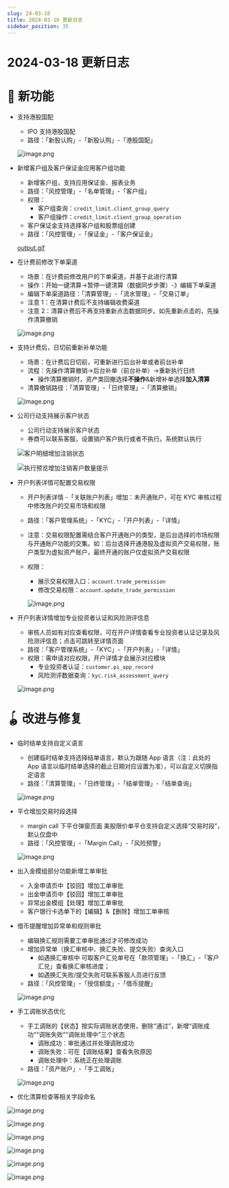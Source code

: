 ```yaml
---
slug: 24-03-18
title: 2024-03-18 更新日志
sidebar_position: 35
---
```



# 2024-03-18 更新日志


# 🎉 新功能

- 支持港股国配
    - IPO 支持港股国配
    - 路径：「新股认购」-「新股认购」-「港股国配」

    ![image.png](/assets/396937ad7a203d30c2f8dbe64a3b9a21.png)

- 新增客户组及客户保证金应用客户组功能
    - 新增客户组，支持应用保证金、报表业务
    - 路径：「风控管理」-「名单管理」-「客户组」
    - 权限：
        - 客户组查询：`credit_limit.client_group_query`
        - 客户组操作：`credit_limit.client_group_operation`
    - 客户保证金支持选择客户组和股票组创建
    - 路径：「风控管理」-「保证金」-「客户保证金」

    [output.gif](https://prod-files-secure.s3.us-west-2.amazonaws.com/1445bab0-c2cc-8114-afe4-000302ebb560/c99770d6-b573-447c-9412-12aa9aec7a87/output.gif?X-Amz-Algorithm=AWS4-HMAC-SHA256&X-Amz-Content-Sha256=UNSIGNED-PAYLOAD&X-Amz-Credential=ASIAZI2LB466W646RUHV%2F20250825%2Fus-west-2%2Fs3%2Faws4_request&X-Amz-Date=20250825T064312Z&X-Amz-Expires=3600&X-Amz-Security-Token=IQoJb3JpZ2luX2VjEP7%2F%2F%2F%2F%2F%2F%2F%2F%2F%2FwEaCXVzLXdlc3QtMiJGMEQCIBUvAvx5PZZMVzWh38elJtmlSoDHlTMsBilMEGyvYME7AiATypCynOtSyDTE8RvSRDNL3dOtg%2BznFX0SiDzaI0zVUCr%2FAwhXEAAaDDYzNzQyMzE4MzgwNSIMN%2F6L04YVVIaZKKkvKtwDHeJoQJsqLE2G5AbfhaFY7fN3Bl5iLSp883UOuYyzwLMc3C8%2Fy0M9d2yQcps8gAdjexAwgvp54ONqxxgZZ9d6vG7BkYnklQb3Hn1uXjJyMWeCwiQNmYtLul4vP%2BWgTWwvUVk6rUOqxQbxRK37fd0%2BXQyZG0YU9MMBlGXd9ShKl5YiMPBDdvLEmjkXyBRB8Bj%2BUga%2FDiwPG2cdo4MlVEzDa08fsFHC6oPh4xNReqm48IF7fbHhY3Fa3lVGMcl8LLf02cMi%2F4kW10b9c5PnWwM7WdJycemtAN8vBuU4VbxcPEn6RGbhkHa%2FxANaYduC8G4tCISjbTtBOOMW19BDZyz36lH919ssgS6tVG0H1sgUjnsk5cJ%2FP0FWFwTMyy4zqTygYbHYM6Kc69GPl8A%2FzoHrm%2BLi6q8CCfaYMNEnGnZIE6PhsVBG7JmoD%2FMWr9rgtauPHD6l4bt2LJC%2B1dFS6Y4aJg6yC%2FCNELi%2BMZwruPbV3XtXXMx6qqpkc4LLkmOpdfG8EU5T8BnTVjiGL3uyXsfiCiAJjAYkfPPdh9AiG9TLSMu%2FECyohz4g9Gcs6UOb0anDpPvl4%2FK6whaxLpFzb%2FJj5OGY725HpdK69IQLfCBi%2BtKZv6h7jl6MCLOVZoQwwPWvxQY6pgFoZMKyzM3dC8q3ja5K7uIrmLNvKmTA9ZwAPy0zRdUypvczSUZ4ycuA7rDpzs1XTIQR%2B%2FeYxVDHQHhUFDwEUSQMHog4uWsDzi8niypEr%2FrcgvfzWk8TuPby2eZxbsg328XU%2F4fsp9lUfHfYfsYiMHKwDzgZ%2F3PzCE6%2FwVcujW%2FAUpd7Dok4kCs01m%2Bp8V%2BbjGwMWcj2wNhQpAL8B4Frpdpi%2B6DpRoKO&X-Amz-Signature=60e1b611d5cfd48247e6eda1dc8da19f91497fed1e3772b54899e194d113b6e8&X-Amz-SignedHeaders=host&x-amz-checksum-mode=ENABLED&x-id=GetObject)

- 在计费前修改下单渠道
    - 场景：在计费前修改用户的下单渠道，并基于此进行清算
    - 操作：开始一键清算->暂停一键清算（数据同步步骤）-》编辑下单渠道
    - 编辑下单渠道路径：「清算管理」-「流水管理」-「交易订单」
    - 注意 1：在清算计费后不支持编辑收费渠道
    - 注意 2：清算计费后不再支持重新点击数据同步。如先重新点击的，先操作清算撤销

    ![image.png](/assets/f120a896fbaa20f8f1d15ea7aa4fc6c4.png)

- 支持计费后，日切前重新补单功能
    - 场景：在计费后日切前，可重新进行后台补单或者前台补单
    - 流程：先操作清算撤销->后台补单（前台补单）->重新执行日终
        - 操作清算撤销时，资产类回撤选择**不操作**&新增补单选择**加入清算**
    - 清算撤销路径：「清算管理」-「日终管理」-「清算撤销」

    ![image.png](/assets/b6c567fe140afa5ad0ca5c91e8ac38db.png)

- 公司行动支持展示客户状态
    - 公司行动支持展示客户状态
    - 券商可以联系客服，设置销户客户执行或者不执行。系统默认执行

    ![客户明细增加注销状态](/assets/1f2d2c9aae9ffc0366fdeea3961169b0.png)


    ![执行预览增加注销客户数量提示](/assets/12dba2c5207f28c7b3d779dcd131e58c.png)

- 开户列表详情可配置交易权限
    - 开户列表详情 -「关联账户列表」增加：未开通账户，可在 KYC 审核过程中修改账户的交易市场和权限
    - 路径：「客户管理系统」-「KYC」-「开户列表」-「详情」
    - 注意：交易权限配置需结合客户开通账户的类型，是后台选择的市场权限与开通账户功能的交集。如：后台选择开通港股及虚拟资产交易权限，账户类型为虚拟资产账户，最终开通的账户仅虚拟资产交易权限
    - 权限：
        - 展示交易权限入口：`account.trade_permission`
        - 修改交易权限：`account.update_trade_permission`

        ![image.png](/assets/fca953291e69a2307f71e9fa9a884ae2.png)

- 开户列表详情增加专业投资者认证和风险测评信息
    - 审核人员如有对应查看权限，可在开户详情查看专业投资者认证记录及风险测评信息；点击可跳转至详情页面
    - 路径：「客户管理系统」-「KYC」-「开户列表」-「详情」
    - 权限：需申请对应权限，开户详情才会展示对应模块
        - 专业投资者认证：`customer.pi_app_record`
        - 风险测评数据查询：`kyc.risk_assessment_query`

    ![image.png](/assets/9b846aa735712022371289a371e59bbe.png)


# 🪀 改进与修复

- 临时结单支持自定义语言
    - 创建临时结单支持选择结单语言，默认为跟随 App 语言（注：此处的 App 语言以临时结单选择的截止日期对应设置为准），可以自定义切换指定语言
    - 路径：「清算管理」-「日终管理」-「结单管理」-「结单查询」

    ![image.png](/assets/f3b21c75ff77b24419c7ba57ea8a55b0.png)

- 平仓增加交易时段选择
    - margin call 下平仓弹窗页面 美股限价单平仓支持自定义选择“交易时段”，默认仅盘中
    - 路径：「风控管理」-「Margin Call」-「风险预警」

    ![image.png](/assets/95306f3dd71e48fb0f15d324311cede5.png)

- 出入金模组部分功能新增工单审批
    - 入金申请页中【驳回】增加工单审批
    - 出金申请页中【驳回】增加工单审批
    - 异常出金模组【处理】增加工单审批
    - 客户银行卡选单下的【编辑】&【删除】增加工单审核
- 借币提醒增加异常单和规则审批
    - 编辑换汇规则需要工单审批通过才可修改成功
    - 增加异常单（换汇审核中、换汇失败、提交失败）查询入口
        - 如遇换汇审核中 可取客户汇兑单号在「款项管理」-「换汇」-「客户汇兑」查看换汇审核进度；
        - 如遇换汇失败/提交失败可联系客服人员进行反馈
    - 路径：「风控管理」-「授信额度」-「借币提醒」

    ![image.png](/assets/78b7a7d4ec75b41dcb012ff2e2e41634.png)

- 手工调账状态优化
    - 手工调账的【状态】按实际调账状态使用，删除“通过”，新增“调账成功”“调账失败”“调账处理中”三个状态
        - 调账成功：审批通过并处理调账成功
        - 调账失败：可在【调账结果】查看失败原因
        - 调账处理中：系统正在处理调账
    - 路径：「资产账户」-「手工调账」

    ![image.png](/assets/c579a1695de00f6e7ba2fed680c75678.png)

- 优化清算检查等相关字段命名

![image.png](/assets/6750a1c770adbc4a7cb14a8f8852f961.png)


![image.png](/assets/aa256b7399d782612e1736efb147bda7.png)


![image.png](/assets/bc3957118412f84a1896fd57c026679c.png)


![image.png](/assets/15b18f6fbda36fbb0c833e088f28ee0f.png)


![image.png](/assets/c986f98a2677e16ced6d0fa4429f107f.png)


![image.png](/assets/bb664513bf5f9514c22d7de9db7ea21a.png)

